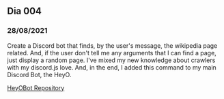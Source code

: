 ## Dia 004

### 28/08/2021

Create a Discord bot that finds, by the user's message, the wikipedia page related. And, if the user don't tell me any arguments that I can find a page, just display a random page. I've mixed my new knowledge about crawlers with my discord.js love. And, in the end, I added this command to my main Discord Bot, the HeyO. 

[HeyOBot Repository](https://github.com/hugofolloni/HeyODiscordBot)